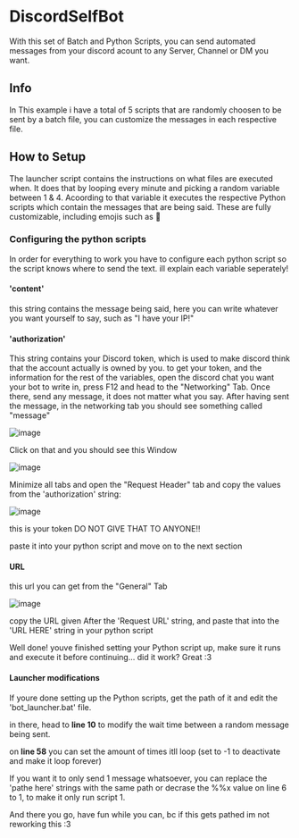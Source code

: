 # DiscordSelfBot
With this set of Batch and Python Scripts, you can send automated messages from your discord acount to any Server, Channel or DM you want.

## Info
In This example i have a total of 5 scripts that are randomly choosen to be sent by a batch file, you can customize the messages in each respective file.



## How to Setup

The launcher script contains the instructions on what files are executed when. It does that by looping every minute and picking a random variable between 1 & 4.
Acoording to that variable it executes the respective Python scripts which contain the messages that are being said. These are fully customizable, including emojis such as :moyai:

### Configuring the python scripts

In order for everything to work you have to configure each python script so the script knows where to send the text. ill explain each variable seperately!

#### 'content'

this string contains the message being said, here you can write whatever you want yourself to say, such as "I have your IP!"

#### 'authorization'

This string contains your Discord token, which is used to make discord think that the account actually is owned by you. to get your token, and the information for the rest of the variables, open the discord chat you want your bot to write in, press F12 and head to the "Networking" Tab.
Once there, send any message, it does not matter what you say. After having sent the message, in the networking tab you should see something called "message"


![image](https://user-images.githubusercontent.com/96701261/162224939-50441ea5-ac27-49b7-b9f7-822454b9815c.png)

Click on that and you should see this Window

![image](https://user-images.githubusercontent.com/96701261/162226135-d22223f4-1463-4708-a30c-a8071d00953c.png)

Minimize all tabs and open the "Request Header" tab and copy the values from the 'authorization' string:

![image](https://user-images.githubusercontent.com/96701261/162227347-17905f3b-f9a4-47ff-819d-4ddb17aeb19f.png)

this is your token DO NOT GIVE THAT TO ANYONE!!

paste it into your python script and move on to the next section

#### URL

this url you can get from the "General" Tab

![image](https://user-images.githubusercontent.com/96701261/162228236-bd20f446-a8be-4ef3-bdf3-76f39048dd06.png)

copy the URL given After the 'Request URL' string, and paste that into the 'URL HERE' string in your python script

Well done! youve finished setting your Python script up, make sure it runs and execute it before continuing... did it work? Great :3


#### Launcher modifications

If youre done setting up the Python scripts, get the path of it and edit the 'bot_launcher.bat' file.

in there, head to **line 10** to modify the wait time between a random message being sent.

on **line 58** you can set the amount of times itll loop (set to -1 to deactivate and make it loop forever)

If you want it to only send 1 message whatsoever, you can replace the 'pathe here' strings with the same path or decrase the %%x value on line 6 to 1, to make it only run script 1.

And there you go, have fun while you can, bc if this gets pathed im not reworking this :3 
